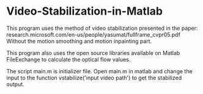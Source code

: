 # Video-Stabilization-in-Matlab

This program uses the method of video stabilization presented in the paper:
research.microsoft.com/en-us/people/yasumat/fullframe_cvpr05.pdf
Without the motion smoothing and motion inpainting part. 

This program also uses the open source libraries available on Matlab FileExchange to calculate the optical flow values. 

The script main.m is initializer file. Open main.m in matlab and change the input to the function vstabilize('input video path') to get the stabilized output. 

